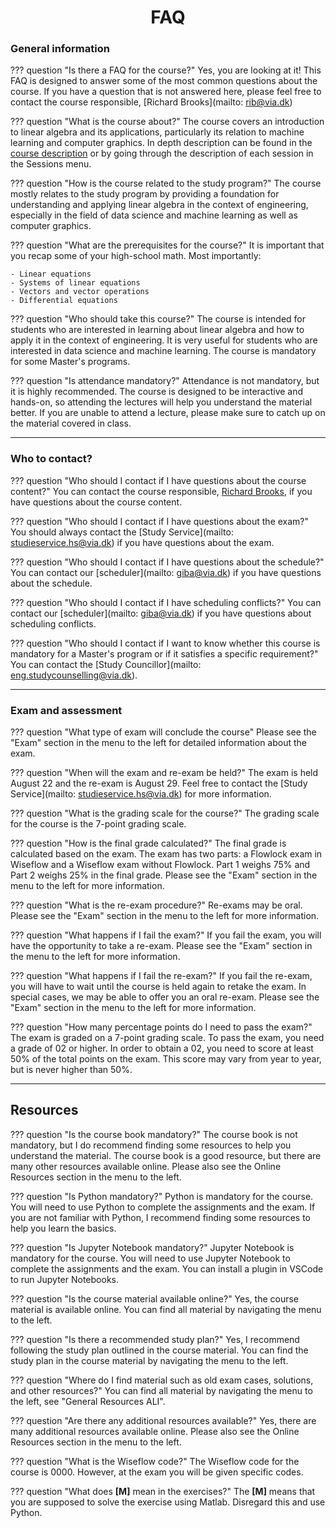 <h1 align="center">FAQ</h1>

### General information

??? question "Is there a FAQ for the course?"
    Yes, you are looking at it! This FAQ is designed to answer some of the most common questions about the course. If you have a question that is not answered here, please feel free to contact the course responsible, [Richard Brooks](mailto: rib@via.dk)

??? question "What is the course about?"
    The course covers an introduction to linear algebra and its applications, particularly its relation to machine learning and computer graphics. In depth description can be found in the [course description](https://www.via.dk/TMH/Courses/applied-linear-algebra?education) or by going through the description of each session in the Sessions menu.

??? question "How is the course related to the study program?"
    The course mostly relates to the study program by providing a foundation for understanding and applying linear algebra in the context of engineering, especially in the field of data science and machine learning as well as computer graphics.

??? question "What are the prerequisites for the course?"
    It is important that you recap some of your high-school math. Most importantly:

    - Linear equations
    - Systems of linear equations
    - Vectors and vector operations
    - Differential equations

??? question "Who should take this course?"
    The course is intended for students who are interested in learning about linear algebra and how to apply it in the context of engineering. It is very useful for students who are interested in data science and machine learning.  The course is mandatory for some Master's programs.

??? question "Is attendance mandatory?"
    Attendance is not mandatory, but it is highly recommended. The course is designed to be interactive and hands-on, so attending the lectures will help you understand the material better. If you are unable to attend a lecture, please make sure to catch up on the material covered in class.

---

### Who to contact?

??? question "Who should I contact if I have questions about the course content?"
    You can contact the course responsible, [Richard Brooks](mailto:rib@via.dk), if you have questions about the course content.

??? question "Who should I contact if I have questions about the exam?"
    You should always contact the [Study Service](mailto: studieservice.hs@via.dk) if you have questions about the exam.

??? question "Who should I contact if I have questions about the schedule?"
    You can contact our [scheduler](mailto: giba@via.dk) if you have questions about the schedule.

??? question "Who should I contact if I have scheduling conflicts?"
    You can contact our [scheduler](mailto: giba@via.dk) if you have questions about scheduling conflicts.

??? question "Who should I contact if I want to know whether this course is mandatory for a Master's program or if it satisfies a specific requirement?"
    You can contact the [Study Councillor](mailto: eng.studycounselling@via.dk).

---

### Exam and assessment

??? question "What type of exam will conclude the course"
    Please see the "Exam" section in the menu to the left for detailed information about the exam.

??? question "When will the exam and re-exam be held?"
    The exam is held August 22 and the re-exam is August 29. Feel free to contact the [Study Service](mailto: studieservice.hs@via.dk) for more information.

??? question "What is the grading scale for the course?"
    The grading scale for the course is the 7-point grading scale.

??? question "How is the final grade calculated?"
    The final grade is calculated based on the exam. The exam has two parts: a Flowlock exam in Wiseflow and a Wiseflow exam without Flowlock. Part 1 weighs 75% and Part 2 weighs 25% in the final grade. Please see the "Exam" section in the menu to the left for more information.

??? question "What is the re-exam procedure?"
    Re-exams may be oral. Please see the "Exam" section in the menu to the left for more information.

??? question "What happens if I fail the exam?"
    If you fail the exam, you will have the opportunity to take a re-exam. Please see the "Exam" section in the menu to the left for more information.

??? question "What happens if I fail the re-exam?"
    If you fail the re-exam, you will have to wait until the course is held again to retake the exam. In special cases, we may be able to offer you an oral re-exam. Please see the "Exam" section in the menu to the left for more information.

??? question "How many percentage points do I need to pass the exam?"
    The exam is graded on a 7-point grading scale. To pass the exam, you need a grade of 02 or higher. In order to obtain a 02, you need to score at least 50% of the total points on the exam. This score may vary from year to year, but is never higher than 50%.

---

## Resources

??? question "Is the course book mandatory?"
    The course book is not mandatory, but I do recommend finding some resources to help you understand the material. The course book is a good resource, but there are many other resources available online. Please also see the Online Resources section in the menu to the left.

??? question "Is Python mandatory?"
    Python is mandatory for the course. You will need to use Python to complete the assignments and the exam. If you are not familiar with Python, I recommend finding some resources to help you learn the basics.

??? question "Is Jupyter Notebook mandatory?"
    Jupyter Notebook is mandatory for the course. You will need to use Jupyter Notebook to complete the assignments and the exam. You can install a plugin in VSCode to run Jupyter Notebooks.

??? question "Is the course material available online?"
    Yes, the course material is available online. You can find all material by navigating the menu to the left.

??? question "Is there a recommended study plan?"
    Yes, I recommend following the study plan outlined in the course material. You can find the study plan in the course material by navigating the menu to the left.

??? question "Where do I find material such as old exam cases, solutions, and other resources?"
    You can find all material by navigating the menu to the left, see "General Resources ALI".

??? question "Are there any additional resources available?"
    Yes, there are many additional resources available online. Please also see the Online Resources section in the menu to the left.

??? question "What is the Wiseflow code?"
    The Wiseflow code for the course is 0000. However, at the exam you will be given specific codes.

??? question "What does **[M]** mean in the exercises?"
    The **[M]** means that you are supposed to solve the exercise using Matlab. Disregard this and use Python.
